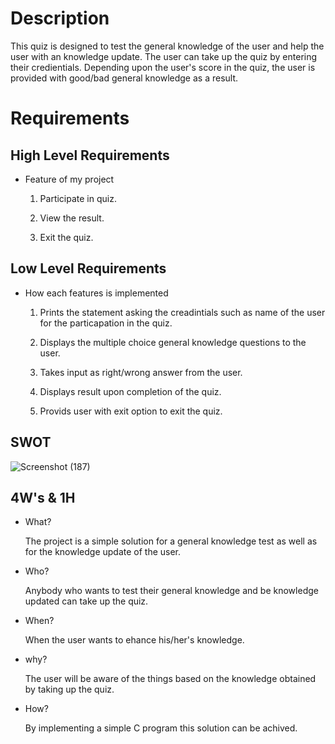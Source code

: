 # Description

This quiz is designed to test the general knowledge of the user and help the user with an knowledge update. The user can take up 
the quiz by entering their credientials. Depending upon the user's score in the quiz, the user is provided with good/bad general 
knowledge as a result.

# Requirements

## High Level Requirements

* Feature of my project

  1. Participate in quiz.
  
  2. View the result.
  
  3. Exit the quiz.

## Low Level Requirements

* How each features is implemented

  1. Prints the statement asking the creadintials such as name of the user for the particapation in the quiz.
  
  2. Displays the multiple choice general knowledge questions to the user.
  
  3. Takes input as right/wrong answer from the user.
  
  4. Displays result upon completion of the quiz.
  
  5. Provids user with exit option to exit the quiz.

## SWOT
![Screenshot (187)](https://user-images.githubusercontent.com/42509490/153286605-2b3fae1f-2164-4568-a48f-b2b75c0bda07.png)


## 4W's & 1H

* What?

  The project is a simple solution for a general knowledge test as well as for the knowledge update of the user.

* Who?

  Anybody who wants to test their general knowledge and be knowledge updated can take up the quiz.

* When?

  When the user wants to ehance his/her's knowledge.

* why?

  The user will be aware of the things based on the knowledge obtained by taking up the quiz.

* How?

  By implementing a simple C program this solution can be achived.

